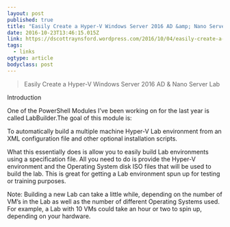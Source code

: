 ```yaml
---
layout: post 
published: true 
title: "Easily Create a Hyper-V Windows Server 2016 AD &amp; Nano Server Lab | PowerShell, Programming and DevOps" 
date: 2016-10-23T13:46:15.015Z 
link: https://dscottraynsford.wordpress.com/2016/10/04/easily-create-a-hyper-v-windows-server-2016-ad-nano-server-lab/ 
tags:
  - links
ogtype: article 
bodyclass: post 
---
```


> Easily Create a Hyper-V Windows Server 2016 AD & Nano Server Lab

Introduction

One of the PowerShell Modules I’ve been working on for the last year is called LabBuilder.The goal of this module is:

To automatically build a multiple machine Hyper-V Lab environment from an XML configuration file and other optional installation scripts.

What this essentially does is allow you to easily build Lab environments using a specification file. All you need to do is provide the Hyper-V environment and the Operating System disk ISO files that will be used to build the lab. This is great for getting a Lab environment spun up for testing or training purposes.

Note: Building a new Lab can take a little while, depending on the number of VM’s in the Lab as well as the number of different Operating Systems used. For example, a Lab with 10 VMs could take an hour or two to spin up, depending on your hardware.